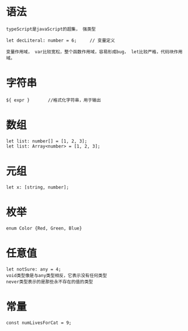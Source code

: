 

# 语法

	typeScript是javaScript的超集， 强类型

	let decLiteral: number = 6;     // 变量定义

	变量作用域， var比较宽松，整个函数作用域，容易形成bug， let比较严格，代码块作用域。

	

# 字符串

	${ expr }		//格式化字符串，用于输出


# 数组

	let list: number[] = [1, 2, 3];
	let list: Array<number> = [1, 2, 3];

# 元组

	let x: [string, number];


# 枚举

	enum Color {Red, Green, Blue}

# 任意值

	let notSure: any = 4;
	void类型像是与any类型相反，它表示没有任何类型
	never类型表示的是那些永不存在的值的类型

# 常量

	const numLivesForCat = 9;